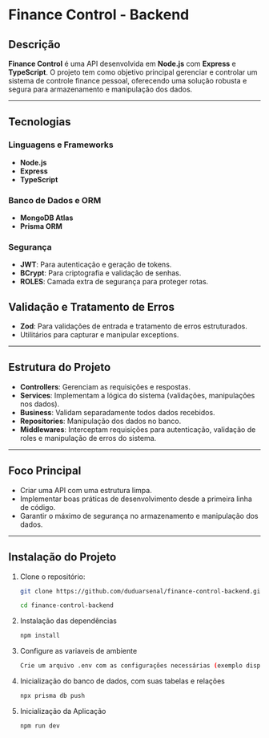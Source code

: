# Finance Control - Backend

## Descrição
**Finance Control** é uma API desenvolvida em **Node.js** com **Express** e **TypeScript**. O projeto tem como objetivo principal gerenciar e controlar um sistema de controle finance pessoal, oferecendo uma solução robusta e segura para armazenamento e manipulação dos dados.

---

## Tecnologias
### Linguagens e Frameworks
- **Node.js**
- **Express**
- **TypeScript**

### Banco de Dados e ORM
- **MongoDB Atlas**
- **Prisma ORM**

### Segurança
- **JWT**: Para autenticação e geração de tokens.
- **BCrypt**: Para criptografia e validação de senhas.
- **ROLES**: Camada extra de segurança para proteger rotas.

## Validação e Tratamento de Erros
- **Zod**: Para validações de entrada e tratamento de erros estruturados.
- Utilitários para capturar e manipular exceptions.

---

## Estrutura do Projeto
- **Controllers**: Gerenciam as requisições e respostas.
- **Services**: Implementam a lógica do sistema (validações, manipulações nos dados).
- **Business**: Validam separadamente todos dados recebidos.
- **Repositories**: Manipulação dos dados no banco.
- **Middlewares**: Interceptam requisições para autenticação, validação de roles e manipulação de erros do sistema.

---

## Foco Principal
- Criar uma API com uma estrutura limpa.
- Implementar boas práticas de desenvolvimento desde a primeira linha de código.
- Garantir o máximo de segurança no armazenamento e manipulação dos dados.

---

## Instalação do Projeto
1. Clone o repositório:
   ```bash
   git clone https://github.com/duduarsenal/finance-control-backend.git

   cd finance-control-backend
2. Instalação das dependências
    ```bash
    npm install
3. Configure as variaveis de ambiente
    ```bash
    Crie um arquivo .env com as configurações necessárias (exemplo disponível no repositório)
4. Inicialização do banco de dados, com suas tabelas e relações
    ```bash
    npx prisma db push
5. Inicialização da Aplicação
    ```bash
    npm run dev
